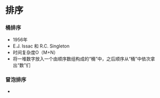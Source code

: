 # 排序

### 桶排序

- 1956年
- E.J. Issac 和 R.C. Singleton
- 时间复杂度O（M+N）
- 将一堆数字放入一个由顺序数组构成的“桶”中，之后顺序从“桶”中依次拿出“数”们

### 冒泡排序

- 